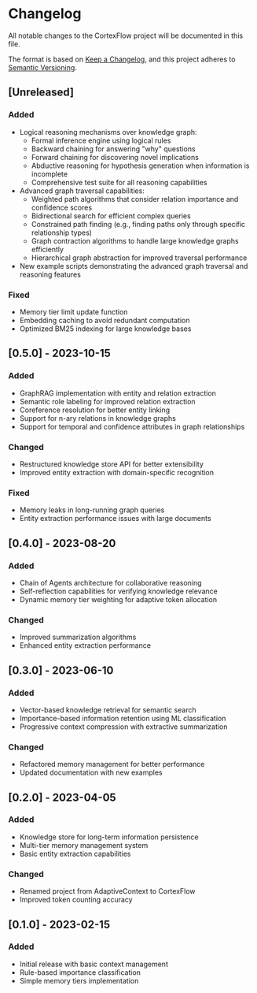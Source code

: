 # Changelog

All notable changes to the CortexFlow project will be documented in this file.

The format is based on [Keep a Changelog](https://keepachangelog.com/en/1.0.0/),
and this project adheres to [Semantic Versioning](https://semver.org/spec/v2.0.0.html).

## [Unreleased]

### Added
- Logical reasoning mechanisms over knowledge graph:
  - Formal inference engine using logical rules
  - Backward chaining for answering "why" questions
  - Forward chaining for discovering novel implications
  - Abductive reasoning for hypothesis generation when information is incomplete
  - Comprehensive test suite for all reasoning capabilities
- Advanced graph traversal capabilities:
  - Weighted path algorithms that consider relation importance and confidence scores
  - Bidirectional search for efficient complex queries
  - Constrained path finding (e.g., finding paths only through specific relationship types)
  - Graph contraction algorithms to handle large knowledge graphs efficiently
  - Hierarchical graph abstraction for improved traversal performance
- New example scripts demonstrating the advanced graph traversal and reasoning features

### Fixed
- Memory tier limit update function
- Embedding caching to avoid redundant computation
- Optimized BM25 indexing for large knowledge bases

## [0.5.0] - 2023-10-15

### Added
- GraphRAG implementation with entity and relation extraction
- Semantic role labeling for improved relation extraction
- Coreference resolution for better entity linking
- Support for n-ary relations in knowledge graphs
- Support for temporal and confidence attributes in graph relationships

### Changed
- Restructured knowledge store API for better extensibility
- Improved entity extraction with domain-specific recognition

### Fixed
- Memory leaks in long-running graph queries
- Entity extraction performance issues with large documents

## [0.4.0] - 2023-08-20

### Added
- Chain of Agents architecture for collaborative reasoning
- Self-reflection capabilities for verifying knowledge relevance
- Dynamic memory tier weighting for adaptive token allocation

### Changed
- Improved summarization algorithms
- Enhanced entity extraction performance

## [0.3.0] - 2023-06-10

### Added
- Vector-based knowledge retrieval for semantic search
- Importance-based information retention using ML classification
- Progressive context compression with extractive summarization

### Changed
- Refactored memory management for better performance
- Updated documentation with new examples

## [0.2.0] - 2023-04-05

### Added
- Knowledge store for long-term information persistence
- Multi-tier memory management system
- Basic entity extraction capabilities

### Changed
- Renamed project from AdaptiveContext to CortexFlow
- Improved token counting accuracy

## [0.1.0] - 2023-02-15

### Added
- Initial release with basic context management
- Rule-based importance classification
- Simple memory tiers implementation 